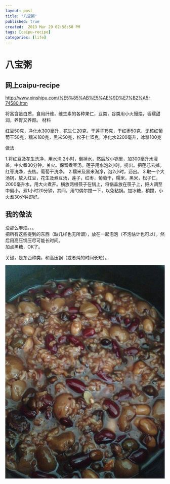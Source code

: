 ```yaml
---
layout: post
title: "八宝粥"
published: true
created:  2013 Mar 29 02:58:50 PM
tags: [caipu-recipe]
categories: [life]
---
```



# 八宝粥

## 网上caipu-recipe

http://www.xinshipu.com/%E5%85%AB%E5%AE%9D%E7%B2%A5-74580.htm

将富含蛋白质，食用纤维，维生素的各种果仁，豆类，谷类用小火慢煨，香糯甜润，养胃又养颜。
材料

红豆50克，净化水300毫升，花生仁20克，干莲子15克，干红枣50克，无核红葡萄干50克，糯米180克，黑米50克，松子仁15克，净化水2200毫升，冰糖100克

做法

1.将红豆及花生洗净，用水泡 2小时，倒掉水，然后放小锅里，加300毫升水浸盖，中火煮30分钟，关火。保留煮豆汤。莲子用水泡2小时，捞出。把莲芯去掉。红枣洗净，去核。葡萄干洗净。
2.糯米及黑米淘净，泡2小时，沥出。
3.取一个大汤锅，放入红豆，花生及煮豆汤，莲子，红枣，葡萄干，糯米，黑米，松子仁，2000毫升水，用大火煮开。横放两根筷子在锅上，将锅盖放在筷子上，把火调至中偏小，煮1小时20分钟，其间，用勺偶尔搅一下，以免粘锅。加冰糖，稍搅，小火煮30分钟即好。 

## 我的做法

没那么麻烦。。。  
把所有这些提到的东西（缺几样也无所谓），放在一起泡泡（不泡估计也可以），然后用高压锅压尽可能长时间。  
加点黑糖，OK了。

关键，是东西种类，和高压锅（或者炖的时间长短）。


![babaozhou](/images/babaozhou-1024x768.JPG "babaozhou")
